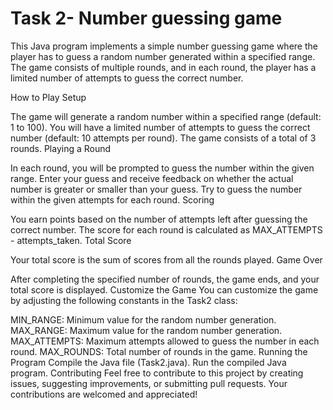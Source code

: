 # Task 2- Number guessing game

This Java program implements a simple number guessing game where the player has to guess a random number generated within a specified range. The game consists of multiple rounds, and in each round, the player has a limited number of attempts to guess the correct number.

How to Play Setup

The game will generate a random number within a specified range (default: 1 to 100). You will have a limited number of attempts to guess the correct number (default: 10 attempts per round). The game consists of a total of 3 rounds. Playing a Round

In each round, you will be prompted to guess the number within the given range. Enter your guess and receive feedback on whether the actual number is greater or smaller than your guess. Try to guess the number within the given attempts for each round. Scoring

You earn points based on the number of attempts left after guessing the correct number. The score for each round is calculated as MAX_ATTEMPTS - attempts_taken. Total Score

Your total score is the sum of scores from all the rounds played. Game Over

After completing the specified number of rounds, the game ends, and your total score is displayed. Customize the Game You can customize the game by adjusting the following constants in the Task2 class:

MIN_RANGE: Minimum value for the random number generation. MAX_RANGE: Maximum value for the random number generation. MAX_ATTEMPTS: Maximum attempts allowed to guess the number in each round. MAX_ROUNDS: Total number of rounds in the game. Running the Program Compile the Java file (Task2.java). Run the compiled Java program. Contributing Feel free to contribute to this project by creating issues, suggesting improvements, or submitting pull requests. Your contributions are welcomed and appreciated!


